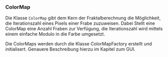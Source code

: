 ### ColorMap ###

Die Klasse `ColorMap` gibt dem Kern der Fraktalberechnung die Möglichkeit, die
Iterationszahl eines Pixels einer Frabe zuzuweisen. Dabei Stellt eine ColorMap
eine Anzahl Fraben zur Verfügung, die Iterationszahl wird mittels einem einfache
Modulo in die Farbe umgesetzt.

Die ColorMaps werden durch die Klasse ColorMapFactory erstellt und initialisert.
Genauere Beschreibung hierzu im Kapitel zum GUI.
